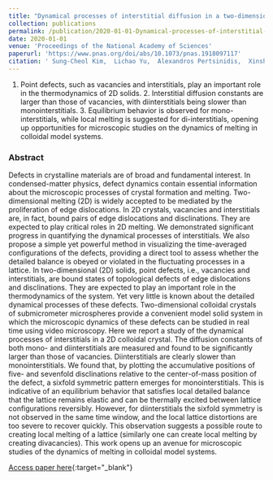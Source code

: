 ```yaml
---
title: "Dynamical processes of interstitial diffusion in a two-dimensional colloidal crystal"
collection: publications
permalink: /publication/2020-01-01-Dynamical-processes-of-interstitial-diffusion-in-a-two-dimensional-colloidal-crystal
date: 2020-01-01
venue: 'Proceedings of the National Academy of Sciences'
paperurl: 'https://www.pnas.org/doi/abs/10.1073/pnas.1918097117'
citation: ' Sung-Cheol Kim,  Lichao Yu,  Alexandros Pertsinidis,  Xinsheng Ling, &quot;Dynamical processes of interstitial diffusion in a two-dimensional colloidal crystal.&quot; Proceedings of the National Academy of Sciences, 2020.'
---
```

1. Point defects, such as vacancies and interstitials, play an important role in the thermodynamics of 2D solids. 2. Interstitial diffusion constants are larger than those of vacancies, with diinterstitials being slower than monointerstitials. 3. Equilibrium behavior is observed for mono-interstitials, while local melting is suggested for di-interstitials, opening up opportunities for microscopic studies on the dynamics of melting in colloidal model systems.

### Abstract

Defects in crystalline materials are of broad and fundamental interest. In condensed-matter physics, defect dynamics contain essential information about the microscopic processes of crystal formation and melting. Two-dimensional melting (2D) is widely accepted to be mediated by the proliferation of edge dislocations. In 2D crystals, vacancies and interstitials are, in fact, bound pairs of edge dislocations and disclinations. They are expected to play critical roles in 2D melting. We demonstrated significant progress in quantifying the dynamical processes of interstitials. We also propose a simple yet powerful method in visualizing the time-averaged configurations of the defects, providing a direct tool to assess whether the detailed balance is obeyed or violated in the fluctuating processes in a lattice. In two-dimensional (2D) solids, point defects, i.e., vacancies and interstitials, are bound states of topological defects of edge dislocations and disclinations. They are expected to play an important role in the thermodynamics of the system. Yet very little is known about the detailed dynamical processes of these defects. Two-dimensional colloidal crystals of submicrometer microspheres provide a convenient model solid system in which the microscopic dynamics of these defects can be studied in real time using video microscopy. Here we report a study of the dynamical processes of interstitials in a 2D colloidal crystal. The diffusion constants of both mono- and diinterstitials are measured and found to be significantly larger than those of vacancies. Diinterstitials are clearly slower than monointerstitials. We found that, by plotting the accumulative positions of five- and sevenfold disclinations relative to the center-of-mass position of the defect, a sixfold symmetric pattern emerges for monointerstitials. This is indicative of an equilibrium behavior that satisfies local detailed balance that the lattice remains elastic and can be thermally excited between lattice configurations reversibly. However, for diinterstitials the sixfold symmetry is not observed in the same time window, and the local lattice distortions are too severe to recover quickly. This observation suggests a possible route to creating local melting of a lattice (similarly one can create local melting by creating divacancies). This work opens up an avenue for microscopic studies of the dynamics of melting in colloidal model systems.

[Access paper here](https://www.pnas.org/doi/abs/10.1073/pnas.1918097117){:target="_blank"}
